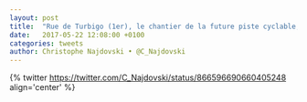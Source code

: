 ```yaml
---
layout: post
title:  "Rue de Turbigo (1er), le chantier de la future piste cyclable, qui s'achèvera en juin, est en bonne voie. Le Plan #Vélo progresse !"
date:   2017-05-22 12:08:00 +0100
categories: tweets
author: Christophe Najdovski • @C_Najdovski
---
```

{% twitter https://twitter.com/C_Najdovski/status/866596690660405248 align='center' %}
